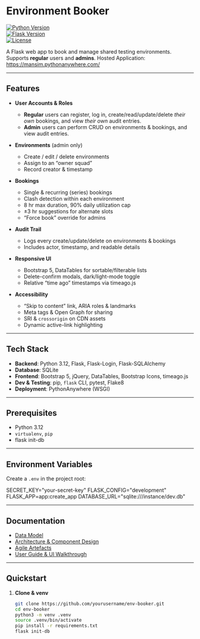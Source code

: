 # Environment Booker

[![Python Version](https://img.shields.io/badge/python-3.12-blue)](https://www.python.org/)  
[![Flask Version](https://img.shields.io/badge/flask-2.x-green)](https://flask.palletsprojects.com/)  
[![License](https://img.shields.io/badge/license-MIT-lightgrey)](LICENSE)

A Flask web app to book and manage shared testing environments.  
Supports **regular** users and **admins**.
Hosted Application: https://mansim.pythonanywhere.com/

---

## Features

- **User Accounts & Roles**  
  - **Regular** users can register, log in, create/read/update/delete *their own* bookings, and view *their own* audit entries.  
  - **Admin** users can perform CRUD on environments & bookings, and view audit entries.

- **Environments** (admin only)  
  - Create / edit / delete environments  
  - Assign to an “owner squad”  
  - Record creator & timestamp

- **Bookings**  
  - Single & recurring (series) bookings  
  - Clash detection within each environment  
  - 8 hr max duration, 90% daily utilization cap  
  - ±3 hr suggestions for alternate slots  
  - “Force book” override for admins

- **Audit Trail**  
  - Logs every create/update/delete on environments & bookings  
  - Includes actor, timestamp, and readable details

- **Responsive UI**  
  - Bootstrap 5, DataTables for sortable/filterable lists  
  - Delete-confirm modals, dark/light-mode toggle  
  - Relative “time ago” timestamps via timeago.js

- **Accessibility**  
  - “Skip to content” link, ARIA roles & landmarks  
  - Meta tags & Open Graph for sharing  
  - SRI & `crossorigin` on CDN assets  
  - Dynamic active-link highlighting

---

## Tech Stack

- **Backend**: Python 3.12, Flask, Flask-Login, Flask-SQLAlchemy  
- **Database**: SQLite
- **Frontend**: Bootstrap 5, jQuery, DataTables, Bootstrap Icons, timeago.js  
- **Dev & Testing**: pip, `flask` CLI, pytest, Flake8  
- **Deployment**: PythonAnywhere (WSGI)

---

## Prerequisites

- Python 3.12  
- `virtualenv`, `pip`
- flask init-db

---

## Environment Variables

Create a `.env` in the project root:

SECRET_KEY="your-secret-key"
FLASK_CONFIG="development"
FLASK_APP=app:create_app
DATABASE_URL="sqlite:///instance/dev.db"

---

## Documentation

- [Data Model](docs/data-model.md)
- [Architecture & Component Design](docs/architecture.md)
- [Agile Artefacts](docs/agile-artifacts.md)
- [User Guide & UI Walkthrough](docs/user-guide.md)

---

## Quickstart

1. **Clone & venv**

   ```bash
   git clone https://github.com/yourusername/env-booker.git
   cd env-booker
   python3 -m venv .venv
   source .venv/bin/activate
   pip install -r requirements.txt
   flask init-db

